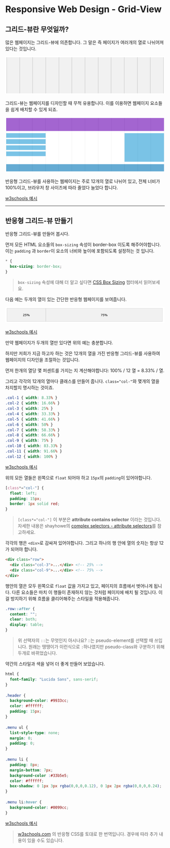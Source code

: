# Responsive Web Design - Grid-View

## 그리드-뷰란 무엇일까?

많은 웹페이지는 그리드-뷰에 의존합니다. 그 말은 즉 페이지가 여러개의 열로 나뉘어져 있다는 것입니다.

<img src='../assets/image/rwd-grid-view2.png'>

그리드-뷰는 웹페이지를 디자인할 때 무척 유용합니다. 이를 이용하면 웹페이지 요소들을 쉽게 배치할 수 있게 되죠.

<img src='../assets/image/rwd-grid-view1.png'>

반응형 그리드-뷰를 사용하는 웹페이지는 주로 12개의 열로 나뉘어 있고, 전체 너비가 100%이고, 브라우저 창 사이즈에 따라 줄었다 늘었다 합니다.

[w3schools 예시](https://www.w3schools.com/css/tryresponsive_grid.htm)

---

## 반응형 그리드-뷰 만들기

반응형 그리드-뷰를 만들어 봅시다.

먼저 모든 HTML 요소들의 `box-sizing` 속성이 border-box 이도록 해주어야합니다. 이는 `padding` 과 `border`이 요소의 너비와 높이에 포함되도록 설정하는 것 입니다.

```css
* {
  box-sizing: border-box;
}
```

>`box-sizing` 속성에 대해 더 알고 싶다면 [CSS Box Sizing](https://www.w3schools.com/css/css3_box-sizing.asp) 챕터에서 읽어보세요.

다음 예는 두개의 열이 있는 간단한 반응형 웹페이지를 보여줍니다.

<img src='../assets/image/rwd-grid-view3.png'>

[w3schools 예시](https://www.w3schools.com/css/tryit.asp?filename=tryresponsive_webpage)

만약 웹페이지가 두개의 열만 있다면 위의 예는 충분합니다.

하지만 저희가 지금 하고자 하는 것은 12개의 열을 가진 반응형 그리드-뷰를 사용하여 웹페이지의 디자인을 조절하는 것입니다.

먼저 한개의 열당 몇 퍼센트를 가지는 지 계산해야합니다: 100% / 12 열 = 8.33% / 열.

그리고 각각의 12개의 열마다 클래스를 만들어 줍니다. `class="col-"`와 몇개의 열을 차지할지 명시하는 것이죠.

```css
.col-1 { width: 8.33% }
.col-2 { width: 16.66% }
.col-3 { width: 25% }
.col-4 { width: 33.33% }
.col-5 { width: 41.66% }
.col-6 { width: 50% }
.col-7 { width: 58.33% }
.col-8 { width: 66.66% }
.col-9 { width: 75% }
.col-10 { width: 83.33% }
.col-11 { width: 91.66% }
.col-12 { width: 100% }
```

[w3schools 예시](https://www.w3schools.com/css/tryit.asp?filename=tryresponsive_cols)

위의 모든 열들은 왼쪽으로 `float` 되어야 하고 `15px`의 `padding`이 있어야합니다.


```css
[class*="col-"] {
  float: left;
  padding: 15px;
  border: 1px solid red;
}
```

>`[class*="col-"]` 이 부분은 **attribute contains selector** 이라는 것입니다. 자세한 내용은 shayhowe의 [complex selectors - attribute selectors](https://learn.shayhowe.com/advanced-html-css/complex-selectors/#attribute-selectors)를 참고하세요.

각각의 행은 `<div>`로 감싸져 있어야합니다. 그리고 하나의 행 안에 열의 숫자는 항상 12가 되어야 합니다.

```html
<div class="row">
  <div class="col-3">...</div> <!-- 25% -->
  <div class="col-9">...</div> <!-- 75% -->
</div>
```

행안의 열은 모두 왼쪽으로 `float` 값을 가지고 있고, 페이지의 흐름에서 벗어나게 됩니다. 다른 요소들은 마치 이 행들이 존재하지 않는 것처럼 페이지에 배치 될 것입니다. 이걸 방지하기 위해 흐름을 클리어해주는 스타일을 적용해줍니다.

```css
.row::after {
  content: "";
  clear: both;
  display: table;
}
```

> 위 선택자의 `::`는 무엇인지 아시나요? ::는 pseudo-element를 선택할 때 쓰입니다. 원래는 땡땡이가 이런식으로 `:`하나였지만 pseudo-class와 구분하기 위해 두개로 바뀌었습니다. 

약간의 스타일과 색을 넣어 더 좋게 만들어 보았습니다.

```css
html {
  font-family: "Lucida Sans", sans-serif;
}

.header {
  background-color: #9933cc;
  color: #ffffff;
  padding: 15px;
}

.menu ul {
  list-style-type: none;
  margin: 0;
  padding: 0;
}

.menu li {
  padding: 8px;
  margin-bottom: 7px;
  background-color :#33b5e5;
  color: #ffffff;
  box-shadow: 0 1px 3px rgba(0,0,0,0.12), 0 1px 2px rgba(0,0,0,0.24);
}

.menu li:hover {
  background-color: #0099cc;
}
```
[w3schools 예시](https://www.w3schools.com/css/tryit.asp?filename=tryresponsive_styles)

>[w3schools.com](https://www.w3schools.com/css/css_rwd_grid.asp) 의 반응형 CSS를 토대로 한 번역입니다. 경우에 따라 추가 내용이 있을 수도 있습니다.